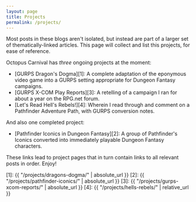```yaml
---
layout: page
title: Projects
permalink: /projects/
---
```


Most posts in these blogs aren't isolated, but instead are part of a larger set
of thematically-linked articles. This page will collect and list this projects,
for ease of reference.

Octopus Carnival has _three_ ongoing projects at the moment:

- [GURPS Dragon's Dogma][1]: A complete adaptation of the eponymous video game
  into a GURPS setting appropriate for Dungeon Fantasy campaigns.
- [GURPS X-COM Play Reports][3]: A retelling of a campaign I ran for
  about a year on the RPG.net forum.
- [Let's Read Hell's Rebels!][4]: Wherein I read through and comment on a
  Pathfinder Adventure Path, with GURPS conversion notes.

And also one completed project:

- [Pathfinder Iconics in Dungeon Fantasy][2]: A group of Pathfinder's Iconics
  converted into immediately playable Dungeon Fantasy characters.

These links lead to project pages that in turn contain links to all relevant
posts in order. Enjoy!

[1]: {{ "/projects/dragons-dogma/" | absolute_url }}
[2]: {{ "/projects/pathfinder-iconics/" | absolute_url }}
[3]: {{ "/projects/gurps-xcom-reports/" | absolute_url }}
[4]: {{ "/projects/hells-rebels/" | relative_url }}
